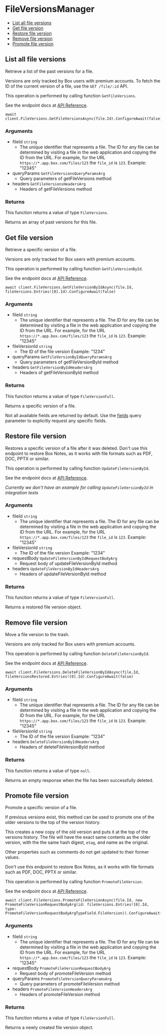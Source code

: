 # FileVersionsManager


- [List all file versions](#list-all-file-versions)
- [Get file version](#get-file-version)
- [Restore file version](#restore-file-version)
- [Remove file version](#remove-file-version)
- [Promote file version](#promote-file-version)

## List all file versions

Retrieve a list of the past versions for a file.

Versions are only tracked by Box users with premium accounts. To fetch the ID
of the current version of a file, use the `GET /file/:id` API.

This operation is performed by calling function `GetFileVersions`.

See the endpoint docs at
[API Reference](https://developer.box.com/reference/get-files-id-versions/).

<!-- sample get_files_id_versions -->
```
await client.FileVersions.GetFileVersionsAsync(file.Id).ConfigureAwait(false)
```

### Arguments

- fileId `string`
  - The unique identifier that represents a file.  The ID for any file can be determined by visiting a file in the web application and copying the ID from the URL. For example, for the URL `https://*.app.box.com/files/123` the `file_id` is `123`. Example: "12345"
- queryParams `GetFileVersionsQueryParamsArg`
  - Query parameters of getFileVersions method
- headers `GetFileVersionsHeadersArg`
  - Headers of getFileVersions method


### Returns

This function returns a value of type `FileVersions`.

Returns an array of past versions for this file.


## Get file version

Retrieve a specific version of a file.

Versions are only tracked for Box users with premium accounts.

This operation is performed by calling function `GetFileVersionById`.

See the endpoint docs at
[API Reference](https://developer.box.com/reference/get-files-id-versions-id/).

<!-- sample get_files_id_versions_id -->
```
await client.FileVersions.GetFileVersionByIdAsync(file.Id, fileVersions.Entries![0].Id).ConfigureAwait(false)
```

### Arguments

- fileId `string`
  - The unique identifier that represents a file.  The ID for any file can be determined by visiting a file in the web application and copying the ID from the URL. For example, for the URL `https://*.app.box.com/files/123` the `file_id` is `123`. Example: "12345"
- fileVersionId `string`
  - The ID of the file version Example: "1234"
- queryParams `GetFileVersionByIdQueryParamsArg`
  - Query parameters of getFileVersionById method
- headers `GetFileVersionByIdHeadersArg`
  - Headers of getFileVersionById method


### Returns

This function returns a value of type `FileVersionFull`.

Returns a specific version of a file.

Not all available fields are returned by default. Use the
[fields](#param-fields) query parameter to explicitly request
any specific fields.


## Restore file version

Restores a specific version of a file after it was deleted.
Don't use this endpoint to restore Box Notes,
as it works with file formats such as PDF, DOC,
PPTX or similar.

This operation is performed by calling function `UpdateFileVersionById`.

See the endpoint docs at
[API Reference](https://developer.box.com/reference/put-files-id-versions-id/).

*Currently we don't have an example for calling `UpdateFileVersionById` in integration tests*

### Arguments

- fileId `string`
  - The unique identifier that represents a file.  The ID for any file can be determined by visiting a file in the web application and copying the ID from the URL. For example, for the URL `https://*.app.box.com/files/123` the `file_id` is `123`. Example: "12345"
- fileVersionId `string`
  - The ID of the file version Example: "1234"
- requestBody `UpdateFileVersionByIdRequestBodyArg`
  - Request body of updateFileVersionById method
- headers `UpdateFileVersionByIdHeadersArg`
  - Headers of updateFileVersionById method


### Returns

This function returns a value of type `FileVersionFull`.

Returns a restored file version object.


## Remove file version

Move a file version to the trash.

Versions are only tracked for Box users with premium accounts.

This operation is performed by calling function `DeleteFileVersionById`.

See the endpoint docs at
[API Reference](https://developer.box.com/reference/delete-files-id-versions-id/).

<!-- sample delete_files_id_versions_id -->
```
await client.FileVersions.DeleteFileVersionByIdAsync(file.Id, fileVersionsRestored.Entries![0].Id).ConfigureAwait(false)
```

### Arguments

- fileId `string`
  - The unique identifier that represents a file.  The ID for any file can be determined by visiting a file in the web application and copying the ID from the URL. For example, for the URL `https://*.app.box.com/files/123` the `file_id` is `123`. Example: "12345"
- fileVersionId `string`
  - The ID of the file version Example: "1234"
- headers `DeleteFileVersionByIdHeadersArg`
  - Headers of deleteFileVersionById method


### Returns

This function returns a value of type `null`.

Returns an empty response when the file has been successfully
deleted.


## Promote file version

Promote a specific version of a file.

If previous versions exist, this method can be used to
promote one of the older versions to the top of the version history.

This creates a new copy of the old version and puts it at the
top of the versions history. The file will have the exact same contents
as the older version, with the the same hash digest, `etag`, and
name as the original.

Other properties such as comments do not get updated to their
former values.

Don't use this endpoint to restore Box Notes,
as it works with file formats such as PDF, DOC,
PPTX or similar.

This operation is performed by calling function `PromoteFileVersion`.

See the endpoint docs at
[API Reference](https://developer.box.com/reference/post-files-id-versions-current/).

<!-- sample post_files_id_versions_current -->
```
await client.FileVersions.PromoteFileVersionAsync(file.Id, new PromoteFileVersionRequestBodyArg(id: fileVersions.Entries![0].Id, type: PromoteFileVersionRequestBodyArgTypeField.FileVersion)).ConfigureAwait(false)
```

### Arguments

- fileId `string`
  - The unique identifier that represents a file.  The ID for any file can be determined by visiting a file in the web application and copying the ID from the URL. For example, for the URL `https://*.app.box.com/files/123` the `file_id` is `123`. Example: "12345"
- requestBody `PromoteFileVersionRequestBodyArg`
  - Request body of promoteFileVersion method
- queryParams `PromoteFileVersionQueryParamsArg`
  - Query parameters of promoteFileVersion method
- headers `PromoteFileVersionHeadersArg`
  - Headers of promoteFileVersion method


### Returns

This function returns a value of type `FileVersionFull`.

Returns a newly created file version object.


